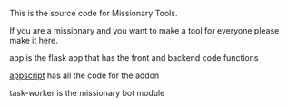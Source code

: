 This is the source code for Missionary Tools.

If you are a missionary and you want to make a tool for everyone please make it here.

app is the flask app that has the front and backend code functions

[appscript](appscript/README.md) has all the code for the addon

task-worker is the missionary bot module

